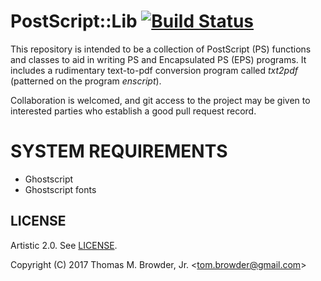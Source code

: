 # PostScript::Lib [![Build Status](https://travis-ci.org/tbrowder/PostScript-Lib-Perl6.svg?branch=master)](https://travis-ci.org/tbrowder/PostScript-Lib-Perl6)

This repository is intended to be a collection of PostScript (PS)
functions and classes to aid in writing PS and Encapsulated PS (EPS) programs.
It includes a rudimentary text-to-pdf conversion program called *txt2pdf* (patterned on the
program *enscript*).

Collaboration is welcomed, and git access to the project may be given
to interested parties who establish a good pull request record.

# SYSTEM REQUIREMENTS

+ Ghostscript
+ Ghostscript fonts

## LICENSE

Artistic 2.0. See [LICENSE](https://github.com/tbrowder/PostScript-Lib-Perl6/blob/master/LICENCE).

Copyright (C) 2017 Thomas M. Browder, Jr. <<tom.browder@gmail.com>>
